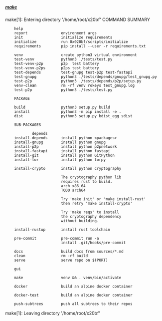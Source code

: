 ##### [make](https://www.gnu.org/software/make/)
make[1]: Entering directory '/home/root/x20bf'
     	COMMAND              SUMMARY                                      
                                                                       
     	help                                                              
     	report               environment args                             
     	init                 initialize requirements                      
     	initialize           run 0x020bf/scripts/initialize               
     	requirements         pip install --user -r requirements.txt       
                                                                       
     	venv                 create python3 virtual environment           
     	test-venv            python3 ./tests/test.py                      
     	test-venv-p2p        p2p  test battery                            
     	test-venv-p2ps       p2ps test battery                            
     	test-depends         test-gnupg test-p2p test-fastapi             
     	test-gnupg           python3 ./tests/depends/gnupg/test_gnupg.py  
     	test-p2p             python3 ./tests/depends/p2p/setup.py         
     	venv-clean           rm -rf venv rokeys test_gnupg.log            
     	test-p2p             python3 ./tests/test.py                      
                                                                       
     	PACKAGE                                                           
                                                                       
     	build                python3 setup.py build                       
     	install              python3 -m pip install -e .                  
     	dist                 python3 setup.py bdist_egg sdist             
                                                                       
     	SUB-PACKAGES                                                      
                                                                       
     	        depends                                                   
     	install-depends      install python <packages>                    
     	install-gnupg        install python gnupg                         
     	install-p2p          install python p2pnetwork                    
     	install-fastapi      install python fastapi                       
     	install-git          install python GitPython                     
     	install-tor          install python torpy                         
                                                                       
     	install-crypto       install python cryptography                  
                                                                       
     	                     The cryptography python lib                  
     	                     requires rust to build.                      
     	                     arch x86_64                                  
     	                     TODO arch64                                  
                                                                       
     	                     Try 'make init' or 'make install-rust'       
     	                     then retry 'make install-crypto'             
                                                                       
     	                     Try 'make reqs' to install                   
     	                     the cryptography dependency                  
     	                     without building.                            
                                                                       
     	install-rustup       install rust toolchain                       
                                                                       
     	pre-commit           pre-commit run -a                            
     	                     install .git/hooks/pre-commit                
                                                                       
     	docs                 build docs from sources/*.md                 
     	clean                rm -rf build                                 
     	serve                serve repo on $(PORT)                        
                                                                       
     	gui                                                               
                                                                       
     	make                 venv && . venv/bin/activate                  
                                                                       
     	docker               build an alpine docker container             
                                                                       
     	docker-test          build an alpine docker container             
                                                                       
     	push-subtrees        push all subtrees to their repos             
make[1]: Leaving directory '/home/root/x20bf'

